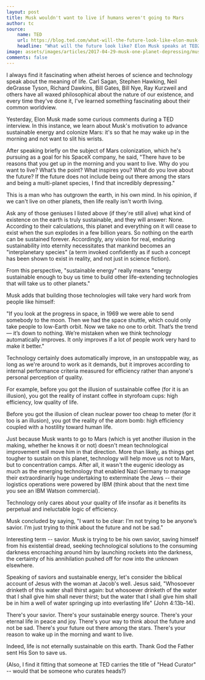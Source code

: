 ```yaml
---
layout: post
title: Musk wouldn't want to live if humans weren't going to Mars
author: tc
source:
    name: TED
    url: https://blog.ted.com/what-will-the-future-look-like-elon-musk-speaks-at-ted2017/
    headline: "What will the future look like? Elon Musk speaks at TED2017"
image: assets/images/articles/2017-04-29-musk-one-planet-depressing/musk.jpg
comments: false
---
```


I always find it fascinating when atheist heroes of science and technology speak about the meaning of life. Carl Sagan, Stephen Hawking, Neil deGrasse Tyson, Richard Dawkins, Bill Gates, Bill Nye, Ray Kurzweil and others have all waxed philosophical about the nature of our existence, and every time they've done it, I've learned something fascinating about their common worldview.

Yesterday, Elon Musk made some curious comments during a TED interview. In this instance, we learn about Musk's motivation to advance sustainable energy and colonize Mars: it's so that he may wake up in the morning and not want to slit his wrists.

After speaking briefly on the subject of Mars colonization, which he's pursuing as a goal for his SpaceX company, he said, "There have to be reasons that you get up in the morning and you want to live. Why do you want to live? What’s the point? What inspires you? What do you love about the future? If the future does not include being out there among the stars and being a multi-planet species, I find that incredibly depressing."

This is a man who has outgrown the earth, in his own mind. In his opinion, if we can't live on other planets, then life really isn't worth living.

Ask any of those geniuses I listed above (if they're still alive) what kind of existence on the earth is truly sustainable, and they will answer: None. According to their calculations, this planet and everything on it will cease to exist when the sun explodes in a few billion years. So nothing on the earth can be sustained forever. Accordingly, any vision for real, enduring sustainability into eternity necessitates that mankind becomes an "interplanetary species" (a term invoked confidently as if such a concept has been shown to exist in reality, and not just in science fiction).

From this perspective, "sustainable energy" really means "energy sustainable enough to buy us time to build other life-extending technologies that will take us to other planets."

Musk adds that building those technologies will take very hard work from people like himself:

"If you look at the progress in space, in 1969 we were able to send somebody to the moon. Then we had the space shuttle, which could only take people to low-Earth orbit. Now we take no one to orbit. That’s the trend — it’s down to nothing. We’re mistaken when we think technology automatically improves. It only improves if a lot of people work very hard to make it better."

Technology certainly does automatically improve, in an unstoppable way, as long as we're around to work as it demands, but it improves according to internal performance criteria measured for efficiency rather than anyone's personal perception of quality.

For example, before you got the illusion of sustainable coffee (for it is an illusion), you got the reality of instant coffee in styrofoam cups: high efficiency, low quality of life.

Before you got the illusion of clean nuclear power too cheap to meter (for it too is an illusion), you got the reality of the atom bomb: high efficiency coupled with a hostility toward human life.

Just because Musk wants to go to Mars (which is yet another illusion in the making, whether he knows it or not) doesn't mean technological improvement will move him in that direction. More than likely, as things get tougher to sustain on this planet, technology will help move us not to Mars, but to concentration camps. After all, it wasn't the eugenic ideology as much as the emerging technology that enabled Nazi Germany to manage their extraordinarily huge undertaking to exterminate the Jews -- their logistics operations were powered by IBM (think about that the next time you see an IBM Watson commercial).

Technology only cares about your quality of life insofar as it benefits its perpetual and ineluctable logic of efficiency.

Musk concluded by saying, "I want to be clear: I’m not trying to be anyone’s savior. I’m just trying to think about the future and not be sad."

Interesting term -- savior. Musk is trying to be his own savior, saving himself from his existential dread, seeking technological solutions to the consuming darkness encroaching around him by launching rockets into the darkness, the certainty of his annihilation pushed off for now into the unknown elsewhere.

Speaking of saviors and sustainable energy, let's consider the biblical account of Jesus with the woman at Jacob's well. Jesus said, "Whosoever drinketh of this water shall thirst again: but whosoever drinketh of the water that I shall give him shall never thirst; but the water that I shall give him shall be in him a well of water springing up into everlasting life" (John 4:13b-14).

There's your savior. There's your sustainable energy source. There's your eternal life in peace and joy. There's your way to think about the future and not be sad. There's your future out there among the stars. There's your reason to wake up in the morning and want to live.

Indeed, life is not eternally sustainable on this earth. Thank God the Father sent His Son to save us.

(Also, I find it fitting that someone at TED carries the title of "Head Curator" -- would that be someone who curates heads?)
